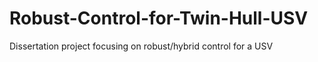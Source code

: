 # Robust-Control-for-Twin-Hull-USV
Dissertation project focusing on robust/hybrid control for a USV
